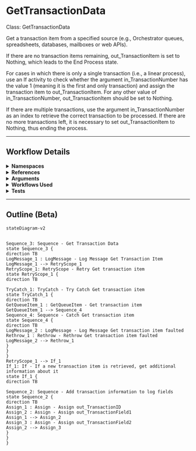 # GetTransactionData
Class: GetTransactionData

Get a transaction item from a specified source (e.g., Orchestrator queues, spreadsheets, databases, mailboxes or web APIs). 

If there are no transaction items remaining, out_TransactionItem is set to Nothing, which leads to the End Process state. 

For cases in which there is only a single transaction (i.e., a linear process), use an If activity to check whether the argument in_TransactionNumber has the value 1 (meaning it is the first and only transaction) and assign the transaction item to out_TransactionItem. For any other value of in_TransactionNumber, out_TransactionItem should be set to Nothing.

If there are multiple transactions, use the argument in_TransactionNumber as an index to retrieve the correct transaction to be processed. If there are no more transactions left, it is necessary to set out_TransactionItem to Nothing, thus ending the process.

<hr />

## Workflow Details
<details>
    <summary>
    <b>Namespaces</b>
    </summary>
    
- System
- System.Activities
- System.Activities.DynamicUpdate
- System.Activities.Statements
- System.Collections
- System.Collections.Generic
- System.Collections.ObjectModel
- System.Data
- System.Linq
- System.Linq.Expressions
- System.Runtime.Serialization
- System.Text
- UiPath.Core
- UiPath.Core.Activities


</details>
<details>
    <summary>
    <b>References</b>
    </summary>

- Microsoft.CSharp
- System
- System.Activities
- System.ComponentModel
- System.ComponentModel.Composition
- System.ComponentModel.Primitives
- System.ComponentModel.TypeConverter
- System.Core
- System.Data
- System.Data.Common
- System.Linq
- System.ObjectModel
- System.Private.CoreLib
- System.Private.Xml
- System.Runtime.Serialization
- System.ServiceModel
- System.ServiceModel.Activities
- System.ValueTuple
- System.Xaml
- System.Xml
- System.Xml.Linq
- UiPath.Excel
- UiPath.System.Activities
- UiPath.System.Activities.Design


</details>
<details>
    <summary>
    <b>Arguments</b>
    </summary>

| Name | Direction | Type | Description |
|  --- | --- | --- | ---  |
| in_TransactionNumber | InArgument | x:Int32 | Sequential counter of transaction items. |
| in_Config | InArgument | scg:Dictionary(x:String, x:Object) | Dictionary structure to store configuration data of the process (settings, constants and assets). |
| out_TransactionItem | OutArgument | ui:QueueItem | Transaction item to be processed. |
| out_TransactionField1 | OutArgument | x:String | Allow the optional addition of information about the transaction item. |
| out_TransactionField2 | OutArgument | x:String | Allow the optional addition of information about the transaction item. |
| out_TransactionID | OutArgument | x:String | Transaction ID used for information and logging purposes. Ideally, the ID should be unique for each transaction.  |
| io_dt_TransactionData | InOutArgument | sd:DataTable | This variable can be used in case transactions are stored in a DataTable (for example, after being retrieved from a spreadsheet). |

    
</details>
<details>
    <summary>
    <b>Workflows Used</b>
    </summary>



    
</details>
<details>
    <summary>
    <b>Tests</b>
    </summary>



    
</details>

<hr />

## Outline (Beta)

```mermaid
stateDiagram-v2


Sequence_3: Sequence - Get Transaction Data
state Sequence_3 {
direction TB
LogMessage_1 : LogMessage - Log Message Get Transaction Item
LogMessage_1 --> RetryScope_1
RetryScope_1: RetryScope - Retry Get transaction item
state RetryScope_1 {
direction TB

TryCatch_1: TryCatch - Try Catch Get transaction item
state TryCatch_1 {
direction TB
GetQueueItem_1 : GetQueueItem - Get transaction item
GetQueueItem_1 --> Sequence_4
Sequence_4: Sequence - Catch Get transaction item
state Sequence_4 {
direction TB
LogMessage_2 : LogMessage - Log Message Get transaction item faulted
Rethrow_1 : Rethrow - Rethrow Get transaction item faulted
LogMessage_2 --> Rethrow_1
}
}
}
RetryScope_1 --> If_1
If_1: If - If a new transaction item is retrieved, get additional information about it
state If_1 {
direction TB

Sequence_2: Sequence - Add transaction information to log fields
state Sequence_2 {
direction TB
Assign_1 : Assign - Assign out_TransactionID
Assign_2 : Assign - Assign out_TransactionField1
Assign_1 --> Assign_2
Assign_3 : Assign - Assign out_TransactionField2
Assign_2 --> Assign_3
}
}
}
```